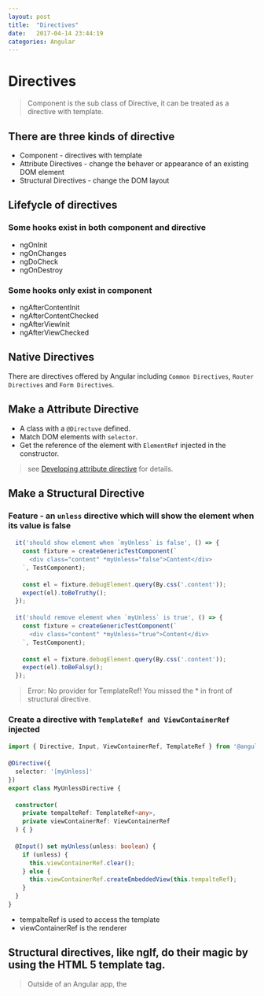```yaml
---
layout: post
title:  "Directives"
date:   2017-04-14 23:44:19
categories: Angular
---
```


# Directives

> Component is the sub class of Directive, it can be treated as a directive with template.

## There are three kinds of directive
- Component - directives with template 
- Attribute Directives - change the behaver or appearance of an existing DOM element
- Structural Directives - change the DOM layout

## Lifefycle of directives

### Some hooks exist in both component and directive
- ngOnInit 
- ngOnChanges
- ngDoCheck
- ngOnDestroy
### Some hooks only exist in component
- ngAfterContentInit
- ngAfterContentChecked
- ngAfterViewInit
- ngAfterViewChecked

## Native Directives

There are directives offered by Angular including `Common Directives`, `Router Directives` and `Form Directives`.

## Make a Attribute Directive

- A class with a `@Directuve` defined.
- Match DOM elements with `selector`.
- Get the reference of the element with `ElementRef` injected in the constructor.

> see [Developing attribute directive](https://stoneyangxu.github.io/angular/2017/04/13/developing-attribute-directive.html) for details.

## Make a Structural Directive

### Feature - an `unless` directive which will show the element when its value is false

```ts
  it('should show element when `myUnless` is false', () => {
    const fixture = createGenericTestComponent(`
      <div class="content" *myUnless="false">Content</div>
    `, TestComponent);

    const el = fixture.debugElement.query(By.css('.content'));
    expect(el).toBeTruthy();
  });

  it('should remove element when `myUnless` is true', () => {
    const fixture = createGenericTestComponent(`
      <div class="content" *myUnless="true">Content</div>
    `, TestComponent);

    const el = fixture.debugElement.query(By.css('.content'));
    expect(el).toBeFalsy();
  });
```

> Error: No provider for TemplateRef!
> You missed the * in front of structural directive.

### Create a directive with `TemplateRef and ViewContainerRef` injected

```ts
import { Directive, Input, ViewContainerRef, TemplateRef } from '@angular/core';

@Directive({
  selector: '[myUnless]'
})
export class MyUnlessDirective {

  constructor(
    private tempalteRef: TemplateRef<any>,
    private viewContainerRef: ViewContainerRef
  ) { }

  @Input() set myUnless(unless: boolean) {
    if (unless) {
      this.viewContainerRef.clear();
    } else {
      this.viewContainerRef.createEmbeddedView(this.tempalteRef);
    }
  }
}
```

- tempalteRef is used to access the template 
- viewContainerRef is the renderer

## Structural directives, like ngIf, do their magic by using the HTML 5 template tag.
> Outside of an Angular app, the <template> tag's default CSS display property is none. It's contents are invisible within a hidden document fragment.
> Inside of an app, Angular removes the<template> tags and their children. The contents are gone — but not forgotten as we'll see soon.

![](/images/2017-04-15-00-43-12.jpg)

![](/images/2017-04-15-00-59-48.jpg)

## The asterisk (*) effect
The asterisk is "syntactic sugar"

```html
<!-- Examples (A) and (B) are the same -->
<!-- (A) *ngIf paragraph -->
<p *ngIf="condition">
  Our heroes are true!
</p>

<!-- (B) [ngIf] with template -->
<template [ngIf]="condition">
  <p>
    Our heroes are true!
  </p>
</template>
```

# Concepts

## <template>

> The HTML <template> element is a mechanism for holding client-side content that is not to be rendered when a page is loaded but may subsequently be instantiated during runtime using JavaScript.

### We use <script> tag to do this before it is supported with HTML5

```html
<script id="tpl-mock" type="text/template">
   <span>I am span in mock template</span>
</script>
```

### tempalte tag in HTML5

```html
<template id="tpl">
    <span>I am span in template</span>
</template>
```

### <ng-template> is suggested in angular


![](/images/2017-04-15-01-05-19.jpg)


```html
  <ng-template>
    <span>I am span in template</span>
  </ng-template>
```

### We fill a container with templte

```html
<!-- Template Container -->
<div class="tpl-container"></div>
<!-- Template -->
<template id="tpl">
    <span>I am span in template</span>
</template>
<!-- Script -->
<script type="text/javascript">
    (function renderTpl() {
        if ('content' in document.createElement('template')) {
            var tpl = document.querySelector('#tpl'); // --> templateRef
            var tplContainer = document.querySelector('.tpl-container'); // --> viewContainerRef
            var tplNode = document.importNode(tpl.content, true); 
            tplContainer.appendChild(tplNode); // --> viewContainerRef.createEmbeddedView
        } else {
            throw  new Error("Current browser doesn't support template element");
        }
    })();
</script>
```

## TemplateRef, ViewContainerRef and EmbeddedViewRef
### Results in browser when using structural directive

![](/images/2017-04-15-01-14-19.jpg)

The displayed element existed in nodes property.

![](/images/2017-04-15-01-16-08.jpg)

## ViewContainerRef

```ts
/**
 * @license
 * Copyright Google Inc. All Rights Reserved.
 *
 * Use of this source code is governed by an MIT-style license that can be
 * found in the LICENSE file at https://angular.io/license
 */
import { Injector } from '../di/injector';
import { ComponentFactory, ComponentRef } from './component_factory';
import { ElementRef } from './element_ref';
import { NgModuleRef } from './ng_module_factory';
import { TemplateRef } from './template_ref';
import { EmbeddedViewRef, ViewRef } from './view_ref';
/**
 * Represents a container where one or more Views can be attached.
 *
 * The container can contain two kinds of Views. Host Views, created by instantiating a
 * {@link Component} via {@link #createComponent}, and Embedded Views, created by instantiating an
 * {@link TemplateRef Embedded Template} via {@link #createEmbeddedView}.
 *
 * The location of the View Container within the containing View is specified by the Anchor
 * `element`. Each View Container can have only one Anchor Element and each Anchor Element can only
 * have a single View Container.
 *
 * Root elements of Views attached to this container become siblings of the Anchor Element in
 * the Rendered View.
 *
 * To access a `ViewContainerRef` of an Element, you can either place a {@link Directive} injected
 * with `ViewContainerRef` on the Element, or you obtain it via a {@link ViewChild} query.
 * @stable
 */
export declare abstract class ViewContainerRef {
    /**
     * Anchor element that specifies the location of this container in the containing View.
     * <!-- TODO: rename to anchorElement -->
     */
    readonly abstract element: ElementRef;
    readonly abstract injector: Injector;
    readonly abstract parentInjector: Injector;
    /**
     * Destroys all Views in this container.
     */
    abstract clear(): void;
    /**
     * Returns the {@link ViewRef} for the View located in this container at the specified index.
     */
    abstract get(index: number): ViewRef | null;
    /**
     * Returns the number of Views currently attached to this container.
     */
    readonly abstract length: number;
    /**
     * Instantiates an Embedded View based on the {@link TemplateRef `templateRef`} and inserts it
     * into this container at the specified `index`.
     *
     * If `index` is not specified, the new View will be inserted as the last View in the container.
     *
     * Returns the {@link ViewRef} for the newly created View.
     */
    abstract createEmbeddedView<C>(templateRef: TemplateRef<C>, context?: C, index?: number): EmbeddedViewRef<C>;
    /**
     * Instantiates a single {@link Component} and inserts its Host View into this container at the
     * specified `index`.
     *
     * The component is instantiated using its {@link ComponentFactory} which can be
     * obtained via {@link ComponentFactoryResolver#resolveComponentFactory}.
     *
     * If `index` is not specified, the new View will be inserted as the last View in the container.
     *
     * You can optionally specify the {@link Injector} that will be used as parent for the Component.
     *
     * Returns the {@link ComponentRef} of the Host View created for the newly instantiated Component.
     */
    abstract createComponent<C>(componentFactory: ComponentFactory<C>, index?: number, injector?: Injector, projectableNodes?: any[][], ngModule?: NgModuleRef<any>): ComponentRef<C>;
    /**
     * Inserts a View identified by a {@link ViewRef} into the container at the specified `index`.
     *
     * If `index` is not specified, the new View will be inserted as the last View in the container.
     *
     * Returns the inserted {@link ViewRef}.
     */
    abstract insert(viewRef: ViewRef, index?: number): ViewRef;
    /**
     * Moves a View identified by a {@link ViewRef} into the container at the specified `index`.
     *
     * Returns the inserted {@link ViewRef}.
     */
    abstract move(viewRef: ViewRef, currentIndex: number): ViewRef;
    /**
     * Returns the index of the View, specified via {@link ViewRef}, within the current container or
     * `-1` if this container doesn't contain the View.
     */
    abstract indexOf(viewRef: ViewRef): number;
    /**
     * Destroys a View attached to this container at the specified `index`.
     *
     * If `index` is not specified, the last View in the container will be removed.
     */
    abstract remove(index?: number): void;
    /**
     * Use along with {@link #insert} to move a View within the current container.
     *
     * If the `index` param is omitted, the last {@link ViewRef} is detached.
     */
    abstract detach(index?: number): ViewRef | null;
}

```
